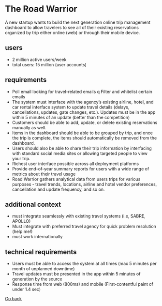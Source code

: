 # The Road Warrior

A new startup wants to build the next generation online trip management
dashboard to allow travelers to see all of their existing reservations organized by trip either online (web)
or through their mobile device.

## users
* 2 million active users/week
* total users: 15 million (user accounts)

## requirements
* Poll email looking for travel-related emails q Filter and whitelist certain emails
* The system must interface with the agency’s
existing airline, hotel, and car rental interface system to update travel details (delays, cancellations, updates, gate changes, etc.). Updates must be in the app within 5 minutes of an update (better than the competition)
* Customers should be able to add, update, or delete existing reservations manually as well.
* Items in the dashboard should be able to be grouped by trip, and once the trip is complete, the items should automatically be removed from the dashboard.
* Users should also be able to share their trip information by interfacing with standard social media sites or allowing targeted people to view your trip.
* Richest user interface possible across all deployment platforms
* Provide end-of-year summary reports for users with a wide range of metrics about their travel usage
* Road Warrior gathers analytical data from users trips for various purposes - travel trends, locations, airline and hotel vendor preferences, cancellation and update frequency, and so on.

## additional context
* must integrate seamlessly with existing travel systems (i.e, SABRE, APOLLO)
* Must integrate with preferred travel agency for quick problem resolution (help me!)
* must work internationally

## technical requirements
* Users must be able to access the system at all times (max 5 minutes per month of unplanned downtime)
* Travel updates must be presented in the app within 5 minutes of generation by the source
* Response time from web (800ms) and mobile (First-contentful paint of under 1.4 sec)


[Go back](../../README.md)